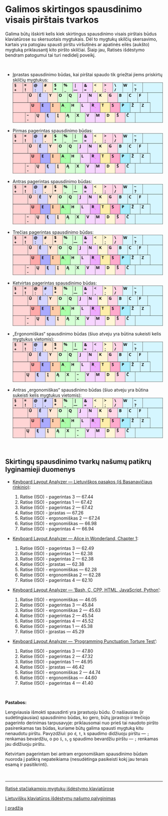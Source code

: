 # Galimos skirtingos spausdinimo visais pirštais tvarkos

Galima būtų išskirti kelìs kiek skirtingus spausdinimo visais pirštais būdus klaviatūrose su skersuotais mygtukais. Dėl to mygtukų skilčių skersavimo, kartais yra patogiau spausti pirštu viršutinės ar apatinės eilės (aukšto) mygtuką priklausantį kito piršto skilčiai. Šiaip jau, Ratisės išdėstymo bendram patogumui tai turi nedidelį poveikį.

<br>

+ Įprastas spausdinimo būdas, kai pirštai spaudo tik griežtai jiems priskirtų skilčių mygtukus:
![Įprastas spausdinimo visais pirštais būdas skersuotų mygtukų klaviatūroje](images/ratise-spausdinimo-tvarka-iprasta.svg)

+ Pirmas pagerintas spausdinimo būdas:
![Pirmas pagerintas spausdinimo visais pirštais būdas skersuotų mygtukų klaviatūroje](images/ratise-spausdinimo-tvarka-p1.svg)

+ Antras pagerintas spausdinimo būdas:
![Antras pagerintas spausdinimo visais pirštais būdas skersuotų mygtukų klaviatūroje](images/ratise-spausdinimo-tvarka-p2.svg)

+ Trečias pagerintas spausdinimo būdas:
![Trečias pagerintas spausdinimo visais pirštais būdas skersuotų mygtukų klaviatūroje](images/ratise-spausdinimo-tvarka-p3.svg)

+ Ketvirtas pagerintas spausdinimo būdas:
![Ketvirtas pagerintas spausdinimo visais pirštais būdas skersuotų mygtukų klaviatūroje](images/ratise-spausdinimo-tvarka-p4.svg)

+ „Ergonomiškas“ spausdinimo būdas (šiuo atveju yra būtina sukeisti kelis mygtukus vietomis):
![Ergonomiškas spausdinimo visais pirštais būdas skersuotų mygtukų klaviatūroje](images/ratise-spausdinimo-tvarka-ergo.svg)

+ Antras „ergonomiškas“ spausdinimo būdas (šiuo atveju yra būtina sukeisti kelis mygtukus vietomis):
![Antras ergonomiškas spausdinimo visais pirštais būdas skersuotų mygtukų klaviatūroje](images/ratise-spausdinimo-tvarka-ergo2.svg)

<br>

## Skirtingų spausdinimo tvarkų našumų patikrų lyginamieji duomenys

+ [Keyboard Layout Analyzer — Lietuviškos pasakos (iš Basanavičiaus rinkinio)](http://patorjk.com/keyboard-layout-analyzer/#/load/KQTKhs5V):

   1. Ratise (ISO) - pagerintas 3 — 67.44
   2. Ratise (ISO) - pagerintas 1 — 67.42
   3. Ratise (ISO) - pagerintas 2 — 67.42
   4. Ratise (ISO) - įprastas — 67.26
   5. Ratise (ISO) - ergonomiškas 2 — 67.24
   6. Ratise (ISO) - ergonomiškas — 66.98
   7. Ratise (ISO) - pagerintas 4 — 66.94

+ [Keyboard Layout Analyzer — Alice in Wonderland, Chapter 1](http://patorjk.com/keyboard-layout-analyzer/#/load/THSFcdDz):

   1. Ratise (ISO) - pagerintas 3 — 62.49
   2. Ratise (ISO) - pagerintas 1 — 62.38
   3. Ratise (ISO) - pagerintas 2 — 62.38
   4. Ratise (ISO) - įprastas — 62.38
   5. Ratise (ISO) - ergonomiškas — 62.28
   6. Ratise (ISO) - ergonomiškas 2 — 62.28
   7. Ratise (ISO) - pagerintas 4 — 62.10

+ [Keyboard Layout Analyzer — ‘Bash, C, CPP, HTML, JavaScript, Python’](http://patorjk.com/keyboard-layout-analyzer/#/load/Nt46GlH3):

   1. Ratise (ISO) - ergonomiškas — 46.05
   2. Ratise (ISO) - pagerintas 3 — 45.84
   3. Ratise (ISO) - ergonomiškas 2 — 45.63
   4. Ratise (ISO) - pagerintas 2 — 45.54
   5. Ratise (ISO) - pagerintas 4 — 45.52
   6. Ratise (ISO) - pagerintas 1 — 45.38
   7. Ratise (ISO) - įprastas — 45.29

+ [Keyboard Layout Analyzer — ‘Programming Punctuation Torture Test’](http://patorjk.com/keyboard-layout-analyzer/#/load/1hHNb7kL):

   1. Ratise (ISO) - pagerintas 3 — 47.80
   2. Ratise (ISO) - pagerintas 2 — 47.32
   3. Ratise (ISO) - pagerintas 1 — 46.95
   4. Ratise (ISO) - įprastas — 46.42
   5. Ratise (ISO) - ergonomiškas 2 — 44.74
   6. Ratise (ISO) - ergonomiškas — 44.60
   7. Ratise (ISO) - pagerintas 4 — 41.40

<br>

__Pastabos:__

Lengviausia išmokti spausdinti yra įprastuoju būdu. O našiausias (ir sudėtingiausias) spausdinimo būdas, ko gero, būtų įprastojo ir trečiojo pagerinto derinimas tarpusavyje: priklausomai nuo prieš tai naudoto piršto pasirenkamas tas būdas, kuriame būtų galima spausti mygtuką kitu nenaudotu pirštu. Pavyzdžiui: po ```d```, ```t```, ```k``` spaudimo didžiuoju pirštu — ```;``` renkamas bevardžiu, o po ```š```, ```s```, ```g``` spaudimo bevardžiu pirštu — ```;``` renkamas jau didžiuoju pirštu.

Ketvirtam pagerintam bei antram ergonomiškam spausdinimo būdam nuoroda į patikrą nepateikiama (nesudėtinga pasikeisti kokį jau tenais esamą ir pasitikrinti).

<br>

-----------------------------------------

[Ratisė stačiakampio mygtukų išdėstymo klaviatūrose](ratise-staciakampese-klaviaturose.md)

[Lietuviškų klaviatūros išdėstymų našumo palyginimas](lt-isdestymu-palyginimas.md)

[Į pradžią](../README.md)

